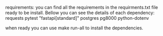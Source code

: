 

requirements:
you can find all the requirements in the requirments.txt file ready to be install. Bellow you can see the details of each dependency:
requests 
pytest 
"fastapi[standard]"
postgres
pg8000
python-dotenv

when ready you can use make run-all to install the dependencies.


